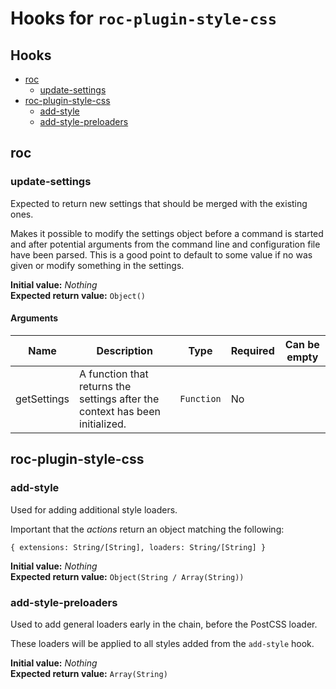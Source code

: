 # Hooks for `roc-plugin-style-css`

## Hooks
* [roc](#roc)
  * [update-settings](#update-settings)
* [roc-plugin-style-css](#roc-plugin-style-css)
  * [add-style](#add-style)
  * [add-style-preloaders](#add-style-preloaders)

## roc

### update-settings

Expected to return new settings that should be merged with the existing ones.

Makes it possible to modify the settings object before a command is started and after potential arguments from the command line and configuration file have been parsed. This is a good point to default to some value if no was given or modify something in the settings.

__Initial value:__ _Nothing_  
__Expected return value:__ `Object()`

#### Arguments

| Name        | Description                                                                  | Type       | Required | Can be empty |
| ----------- | ---------------------------------------------------------------------------- | ---------- | -------- | ------------ |
| getSettings | A function that returns the settings after the context has been initialized. | `Function` | No       |              |

## roc-plugin-style-css

### add-style

Used for adding additional style loaders.

Important that the _actions_ return an object matching the following:

`{ extensions: String/[String], loaders: String/[String] }`

__Initial value:__ _Nothing_  
__Expected return value:__ `Object(String / Array(String))`

### add-style-preloaders

Used to add general loaders early in the chain, before the PostCSS loader.

These loaders will be applied to all styles added from the `add-style` hook.

__Initial value:__ _Nothing_  
__Expected return value:__ `Array(String)`
